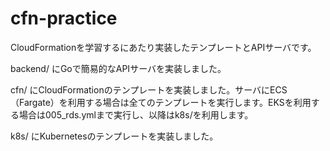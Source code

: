 # cfn-practice
CloudFormationを学習するにあたり実装したテンプレートとAPIサーバです。

backend/ にGoで簡易的なAPIサーバを実装しました。

cfn/ にCloudFormationのテンプレートを実装しました。サーバにECS（Fargate）を利用する場合は全てのテンプレートを実行します。EKSを利用する場合は005_rds.ymlまで実行し、以降はk8s/を利用します。

k8s/ にKubernetesのテンプレートを実装しました。
